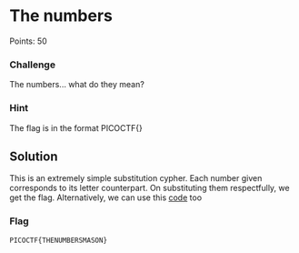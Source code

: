 # The numbers

Points: 50

### Challenge

The numbers... what do they mean?

### Hint

The flag is in the format PICOCTF{}

## Solution
This is an extremely simple substitution cypher. Each number given corresponds to its letter counterpart. On substituting them respectfully, we get the flag.
Alternatively, we can use this [code](https://github.com/kua23/picoCTF/blob/main/Cryptography/The%20Numbers/thenumbers.py) too

### Flag
`PICOCTF{THENUMBERSMASON}`


